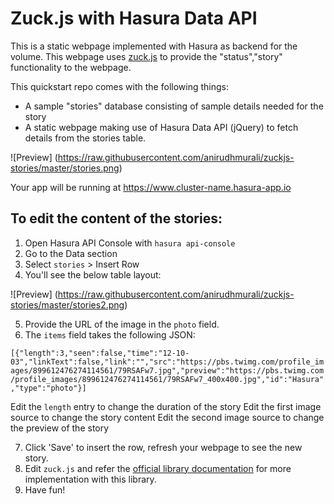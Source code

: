 # Zuck.js with Hasura Data API

This is a static webpage implemented with Hasura as backend for the volume. This webpage uses [zuck.js](https://github.com/ramon82/zuck.js/) to provide the "status","story" functionality to the webpage.

This quickstart repo comes with the following things:
* A sample "stories" database consisting of sample details needed for the story
* A static webpage making use of Hasura Data API (jQuery) to fetch details from the stories table.

![Preview]
(https://raw.githubusercontent.com/anirudhmurali/zuckjs-stories/master/stories.png)

Your app will be running at https://www.cluster-name.hasura-app.io

## To edit the content of the stories:

1. Open Hasura API Console with ```hasura api-console```
2. Go to the Data section
3. Select ```stories``` > Insert Row
4. You'll see the below table layout:

![Preview]
(https://raw.githubusercontent.com/anirudhmurali/zuckjs-stories/master/stories2.png)

5. Provide the URL of the image in the ```photo``` field.
6. The ```items``` field takes the following JSON:

```[{"length":3,"seen":false,"time":"12-10-03","linkText":false,"link":"","src":"https://pbs.twimg.com/profile_images/899612476274114561/79RSAFw7.jpg","preview":"https://pbs.twimg.com/profile_images/899612476274114561/79RSAFw7_400x400.jpg","id":"Hasura","type":"photo"}]```

Edit the ```length``` entry to change the duration of the story
Edit the first image source to change the story content
Edit the second image source to change the preview of the story

7. Click 'Save' to insert the row, refresh your webpage to see the new story.
8. Edit ```zuck.js``` and refer the [official library documentation](https://github.com/ramon82/zuck.js/) for more implementation with this library.
9. Have fun!
